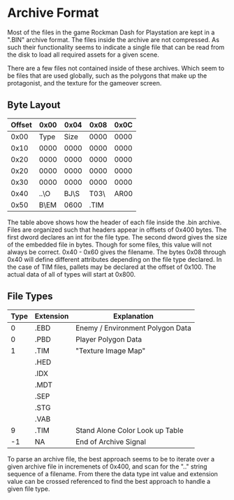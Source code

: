 # Archive Format

Most of the files in the game Rockman Dash for Playstation are kept
in a ".BIN" archive format. The files inside the archive are not
compressed. As such their functionality seems to indicate a single
file that can be read from the disk to load all required assets for
a given scene.

There are a few files not contained inside of these archives. Which
seem to be files that are used globally, such as the polygons that
make up the protagonist, and the texture for the gameover screen.

## Byte Layout

|   Offset   | 0x00 | 0x04 | 0x08 | 0x0C |
|------|------|------|------|------|
| 0x00 | Type | Size | 0000 | 0000 |
| 0x10 | 0000 | 0000 | 0000 | 0000 |
| 0x20 | 0000 | 0000 | 0000 | 0000 |
| 0x20 | 0000 | 0000 | 0000 | 0000 |
| 0x30 | 0000 | 0000 | 0000 | 0000 |
| 0x40 | ..\O | BJ\S | T03\ | AR00 |
| 0x50 | B\EM | 0600 | .TIM |      |

The table above shows how the header of each file inside the .bin
archive. Files are organized such that headers appear in offsets of
0x400 bytes. The first dword declares an int for the file type.
The second dword gives the size of the embedded file in bytes. Though for
some files, this value will not always be correct.
0x40 - 0x60 gives the filename. The bytes 0x08 through 0x40 will define
different attributes depending on the file type declared. In the case of 
TIM files, pallets may be declared at the offset of
0x100. The actual data of all of types will start at 0x800. 

## File Types


| Type  | Extension | Explanation |
|------|------|------|
| 0 | .EBD | Enemy / Environment Polygon Data |
| 0 | .PBD | Player Polygon Data |
| 1 | .TIM | "Texture Image Map" |
|  | .HED | |
|  | .IDX | |
|  | .MDT | |
|  | .SEP | |
|  | .STG | |
|  | .VAB | |
| 9 | .TIM | Stand Alone Color Look up Table |
| -1 | NA | End of Archive Signal |

To parse an archive file, the best approach seems to be to iterate over
a given archive file in incremenets of 0x400, and scan for the "..\"
string sequence of a filename. From there the data type int value
and extension value can be crossed referenced to find the best approach to
handle a given file type.
